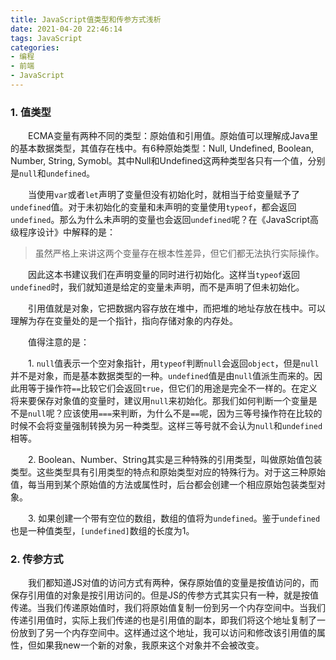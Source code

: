 ```yaml
---
title: JavaScript值类型和传参方式浅析
date: 2021-04-20 22:46:14
tags: JavaScript
categories:
- 编程
- 前端
- JavaScript
---
```


### **1. 值类型**

&emsp;&emsp;ECMA变量有两种不同的类型：原始值和引用值。原始值可以理解成Java里的基本数据类型，其值存在栈中。有6种原始类型：Null, Undefined, Boolean, Number, String, Symobl。其中Null和Undefined这两种类型各只有一个值，分别是`null`和`undefined`。



&emsp;&emsp;当使用`var`或者`let`声明了变量但没有初始化时，就相当于给变量赋予了`undefined`值。对于未初始化的变量和未声明的变量使用`typeof`，都会返回`undefined`。那么为什么未声明的变量也会返回`undefined`呢？在《JavaScript高级程序设计》中解释的是：

> 虽然严格上来讲这两个变量存在根本性差异，但它们都无法执行实际操作。

&emsp;&emsp;因此这本书建议我们在声明变量的同时进行初始化。这样当`typeof`返回`undefined`时，我们就知道是给定的变量未声明，而不是声明了但未初始化。



&emsp;&emsp;引用值就是对象，它把数据内容存放在堆中，而把堆的地址存放在栈中。可以理解为存在变量处的是一个指针，指向存储对象的内存处。



&emsp;&emsp;值得注意的是：

&emsp;&emsp;1. `null`值表示一个空对象指针，用`typeof`判断`null`会返回`object`，但是`null`并不是对象，而是基本数据类型的一种。`undefined`值是由`null`值派生而来的。因此用等于操作符`==`比较它们会返回`true`，但它们的用途是完全不一样的。在定义将来要保存对象值的变量时，建议用`null`来初始化。那我们如何判断一个变量是不是`null`呢？应该使用`===`来判断，为什么不是`==`呢，因为三等号操作符在比较的时候不会将变量强制转换为另一种类型。这样三等号就不会认为`null`和`undefined`相等。

&emsp;&emsp;2. Boolean、Number、String其实是三种特殊的引用类型，叫做原始值包装类型。这些类型具有引用类型的特点和原始类型对应的特殊行为。对于这三种原始值，每当用到某个原始值的方法或属性时，后台都会创建一个相应原始包装类型对象。

&emsp;&emsp;3. 如果创建一个带有空位的数组，数组的值将为`undefined`。鉴于`undefined`也是一种值类型，`[undefined]`数组的长度为1。



### **2. 传参方式**

&emsp;&emsp;我们都知道JS对值的访问方式有两种，保存原始值的变量是按值访问的，而保存引用值的对象是按引用访问的。但是JS的传参方式其实只有一种，就是按值传递。当我们传递原始值时，我们将原始值复制一份到另一个内存空间中。当我们传递引用值时，实际上我们传递的也是引用值的副本，即我们将这个地址复制了一份放到了另一个内存空间中。这样通过这个地址，我可以访问和修改该引用值的属性，但如果我new一个新的对象，我原来这个对象并不会被改变。





